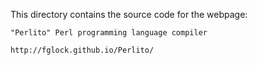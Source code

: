 
This directory contains the source code for the webpage:

    "Perlito" Perl programming language compiler

    http://fglock.github.io/Perlito/

